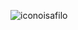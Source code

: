 ![iconoisafilo](https://user-images.githubusercontent.com/119685970/205359106-5536384b-e32f-4954-81be-07a3999a7265.png)
